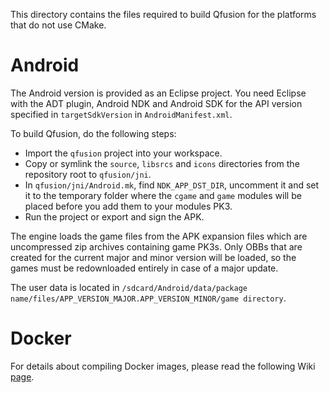 This directory contains the files required to build Qfusion for the platforms that do not use CMake.

Android
=======
The Android version is provided as an Eclipse project. You need Eclipse with the ADT plugin, Android NDK and Android SDK for the API version specified in `targetSdkVersion` in `AndroidManifest.xml`.

To build Qfusion, do the following steps:
* Import the `qfusion` project into your workspace.
* Copy or symlink the `source`, `libsrcs` and `icons` directories from the repository root to `qfusion/jni`.
* In `qfusion/jni/Android.mk`, find `NDK_APP_DST_DIR`, uncomment it and set it to the temporary folder where the `cgame` and `game` modules will be placed before you add them to your modules PK3.
* Run the project or export and sign the APK.

The engine loads the game files from the APK expansion files which are uncompressed zip archives containing game PK3s. Only OBBs that are created for the current major and minor version will be loaded, so the games must be redownloaded entirely in case of a major update.

The user data is located in `/sdcard/Android/data/package name/files/APP_VERSION_MAJOR.APP_VERSION_MINOR/game directory`.

Docker
=======
For details about compiling Docker images, please read the following Wiki  [page](https://github.com/Picmip/qfusion/wiki/Cross-compiling-with-Docker-images).
